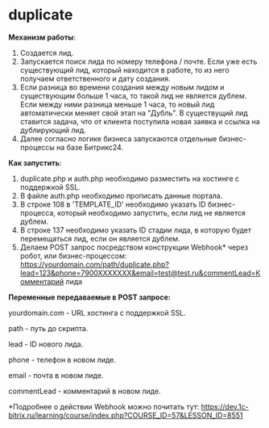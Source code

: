# duplicate

**Механизм работы**:
1. Создается лид.
2. Запускается поиск лида по номеру телефона / почте. Если уже есть существующий лид, который находится в работе, то из него получаем ответственного и дату создания. 
3. Если разница во времени создания между новым лидом и существующим больше 1 часа, то такой лид не является дублем. Если между ними разница меньше 1 часа, то новый лид автоматически меняет свой этап на "Дубль". В существущий лид ставится задача, что от клиента поступила новая заявка и ссылка на дублирующий лид.
4. Далее согласно логике бизнеса запускаются отдельные бизнес-процессы на базе Битрикс24.

**Как запустить**:
1. duplicate.php и auth.php необходимо разместить на хостинге с поддержкой SSL.
2. В файле auth.php необходимо прописать данные портала.
3. В строке 108 в 'TEMPLATE_ID' необходимо указать ID бизнес-процесса, который необходимо запустить, если лид не является дублем.
4. В строке 137 необходимо указать ID стадии лида, в которую будет перемещаться лид, если он является дублем.
5. Делаем POST запрос посредством конструкции Webhook* через робот, или бизнес-процессом: https://yourdomain.com/path/duplicate.php?lead=123&phone=7900XXXXXXX&email=test@test.ru&commentLead=Комментарий лида

**Переменные передаваемые в POST запросе:**

yourdomain.com - URL хостинга с поддержкой SSL.

path - путь до скрипта.

lead - ID нового лида.

phone - телефон в новом лиде.

email - почта в новом лиде.

commentLead - комментарий в новом лиде.



*Подробнее о действии Webhook можно почитать тут: https://dev.1c-bitrix.ru/learning/course/index.php?COURSE_ID=57&LESSON_ID=8551
